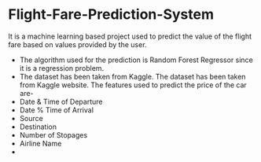 # Flight-Fare-Prediction-System
It is a machine learning based project used to predict the value of the flight fare based on values provided by the user.
- The algorithm used for the prediction is Random Forest Regressor since it is a regression problem.
- The dataset has been taken from Kaggle.
The dataset has been taken from Kaggle website. The features used to predict the price of the car are-
- Date & Time of Departure
- Date % Time of Arrival
- Source
- Destination
- Number of Stopages
- Airline Name
- 
